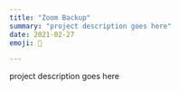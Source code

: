 ```yaml
---
title: "Zoom Backup"
summary: "project description goes here"
date: 2021-02-27
emoji: 💾

---
```


project description goes here